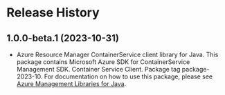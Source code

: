 # Release History

## 1.0.0-beta.1 (2023-10-31)

- Azure Resource Manager ContainerService client library for Java. This package contains Microsoft Azure SDK for ContainerService Management SDK. Container Service Client. Package tag package-2023-10. For documentation on how to use this package, please see [Azure Management Libraries for Java](https://aka.ms/azsdk/java/mgmt).
